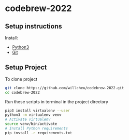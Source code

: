 # codebrew-2022

## Setup instructions

Install:
- [Python3](https://www.python.org/downloads/)
- [Git](https://www.atlassian.com/git/tutorials/install-git)

## Setup Project
To clone project
```bash
git clone https://github.com/willcheu/codebrew-2022.git
cd codebrew-2022
```

Run these scripts in terminal in the project directory
```bash
pip3 install virtualenv --user
python3 -m virtualenv venv
# Activate virtualenv
source venv/bin/activate
# Install Python requirements
pip install -r requirements.txt
```
